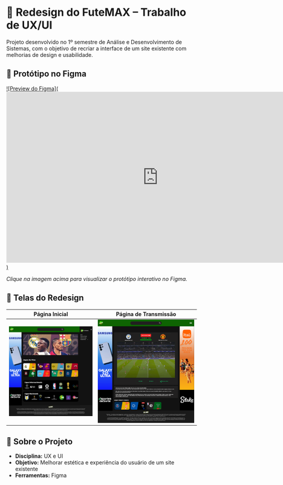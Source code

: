 # 🎨 Redesign do FuteMAX – Trabalho de UX/UI

Projeto desenvolvido no 1º semestre de Análise e Desenvolvimento de Sistemas, com o objetivo de recriar a interface de um site existente com melhorias de design e usabilidade.

## 🔗 Protótipo no Figma
[![Preview do Figma](<iframe style="border: 1px solid rgba(0, 0, 0, 0.1);" width="800" height="450" src="https://embed.figma.com/design/bQ64k9oQMjSgbLsI14hR5T/Untitled?node-id=203-162&embed-host=share" allowfullscreen></iframe>)](https://www.figma.com/proto/bQ64k9oQMjSgbLsI14hR5T/Untitled?node-id=402-81&t=MbBvQjiEtO6WjiyJ-1)

_Clique na imagem acima para visualizar o protótipo interativo no Figma._

## 📸 Telas do Redesign
| Página Inicial | Página de Transmissão |
|----------------|-----------------------|
| ![Home](design/home.png) | ![Transmissão](design/transmissao.png) |

## 📂 Sobre o Projeto
- **Disciplina:** UX e UI
- **Objetivo:** Melhorar estética e experiência do usuário de um site existente
- **Ferramentas:** Figma
